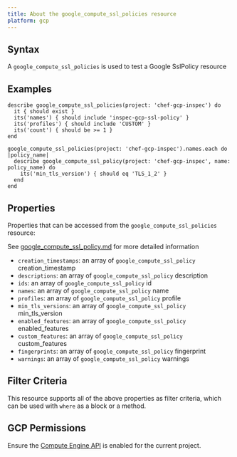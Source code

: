 ```yaml
---
title: About the google_compute_ssl_policies resource
platform: gcp
---
```


## Syntax
A `google_compute_ssl_policies` is used to test a Google SslPolicy resource

## Examples
```
describe google_compute_ssl_policies(project: 'chef-gcp-inspec') do
  it { should exist }
  its('names') { should include 'inspec-gcp-ssl-policy' }
  its('profiles') { should include 'CUSTOM' }
  its('count') { should be >= 1 }
end

google_compute_ssl_policies(project: 'chef-gcp-inspec').names.each do |policy_name|
  describe google_compute_ssl_policy(project: 'chef-gcp-inspec', name: policy_name) do
    its('min_tls_version') { should eq 'TLS_1_2' }
  end
end
```

## Properties
Properties that can be accessed from the `google_compute_ssl_policies` resource:

See [google_compute_ssl_policy.md](google_compute_ssl_policy.md) for more detailed information
  * `creation_timestamps`: an array of `google_compute_ssl_policy` creation_timestamp
  * `descriptions`: an array of `google_compute_ssl_policy` description
  * `ids`: an array of `google_compute_ssl_policy` id
  * `names`: an array of `google_compute_ssl_policy` name
  * `profiles`: an array of `google_compute_ssl_policy` profile
  * `min_tls_versions`: an array of `google_compute_ssl_policy` min_tls_version
  * `enabled_features`: an array of `google_compute_ssl_policy` enabled_features
  * `custom_features`: an array of `google_compute_ssl_policy` custom_features
  * `fingerprints`: an array of `google_compute_ssl_policy` fingerprint
  * `warnings`: an array of `google_compute_ssl_policy` warnings

## Filter Criteria
This resource supports all of the above properties as filter criteria, which can be used
with `where` as a block or a method.

## GCP Permissions

Ensure the [Compute Engine API](https://console.cloud.google.com/apis/library/compute.googleapis.com/) is enabled for the current project.
